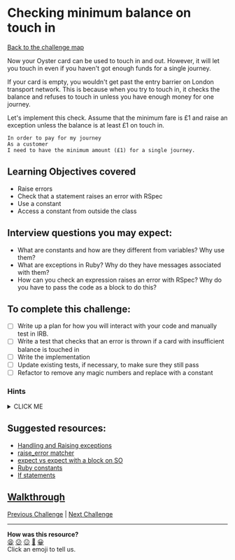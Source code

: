 # Checking minimum balance on touch in

[Back to the challenge map](README.md)

Now your Oyster card can be used to touch in and out. However, it will let you touch in even if you haven't got enough funds for a single journey.

If your card is empty, you wouldn't get past the entry barrier on London transport network. This is because when you try to touch in, it checks the balance and refuses to touch in unless you have enough money for one journey.

Let's implement this check. Assume that the minimum fare is £1 and raise an exception unless the balance is at least £1 on touch in.


```
In order to pay for my journey
As a customer
I need to have the minimum amount (£1) for a single journey.
```

## Learning Objectives covered
- Raise errors
- Check that a statement raises an error with RSpec
- Use a constant
- Access a constant from outside the class

## Interview questions you may expect:
- What are constants and how are they different from variables? Why use them?
- What are exceptions in Ruby? Why do they have messages associated with them?
- How can you check an expression raises an error with RSpec? Why do you have to pass the code as a block to do this?

## To complete this challenge:
- [ ] Write up a plan for how you will interact with your code and manually test in IRB.
- [ ] Write a test that checks that an error is thrown if a card with insufficient balance is touched in
- [ ] Write the implementation
- [ ] Update existing tests, if necessary, to make sure they still pass
- [ ] Refactor to remove any magic numbers and replace with a constant

### Hints
<details><summary>CLICK ME</summary>
  <ul>
    <li>The first thing to think about, as always, is writing a test to cover this requirement. If you don't remember how to test whether an error has been raised, check the links below for more information.</li>
    <li>With a test in place, you can now implement the feature.  There will be a few things to think about here - where to check that the card has sufficient balance, how to raise an error if it doesn't, and how this new behaviour might affect your existing tests.</li>
    <li>It's likely at this point, that some of your earlier tests will fail.  Think about why this is happening.</li>
    <li>Once your tests are green again, you might want to think about using context blocks within your spec file to avoid duplication and organise your tests.</li>
  </ul>
</details>

## Suggested resources:
- [Handling and Raising exceptions](https://rubymonk.com/learning/books/4-ruby-primer-ascent/chapters/41-exceptions/lessons/92-handling)
- [raise_error matcher](https://www.relishapp.com/rspec/rspec-expectations/docs/built-in-matchers/raise-error-matcher)
- [expect vs expect with a block on SO](http://stackoverflow.com/questions/19960831/rspec-expect-vs-expect-with-block-whats-the-difference)
- [Ruby constants](http://rubylearning.com/satishtalim/ruby_constants.html)
- [If statements](http://www.dev-hq.net/ruby/5--if-statements)

## [Walkthrough](walkthroughs/09_min_balance_on_touch_in.md)

[Previous Challenge](08_touch_in_out.md) | [Next Challenge](10_charge_on_touch_out.md)

<!-- BEGIN GENERATED SECTION DO NOT EDIT -->

---

**How was this resource?**  
[😫](https://airtable.com/shrUJ3t7KLMqVRFKR?prefill_Repository=course&prefill_File=oystercard/09_min_balance_on_touch_in.md&prefill_Sentiment=😫) [😕](https://airtable.com/shrUJ3t7KLMqVRFKR?prefill_Repository=course&prefill_File=oystercard/09_min_balance_on_touch_in.md&prefill_Sentiment=😕) [😐](https://airtable.com/shrUJ3t7KLMqVRFKR?prefill_Repository=course&prefill_File=oystercard/09_min_balance_on_touch_in.md&prefill_Sentiment=😐) [🙂](https://airtable.com/shrUJ3t7KLMqVRFKR?prefill_Repository=course&prefill_File=oystercard/09_min_balance_on_touch_in.md&prefill_Sentiment=🙂) [😀](https://airtable.com/shrUJ3t7KLMqVRFKR?prefill_Repository=course&prefill_File=oystercard/09_min_balance_on_touch_in.md&prefill_Sentiment=😀)  
Click an emoji to tell us.

<!-- END GENERATED SECTION DO NOT EDIT -->
